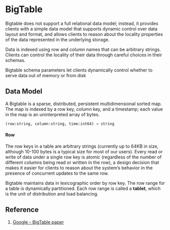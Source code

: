 # BigTable
Bigtable does not support a full relational data model; instead, it provides clients with a simple data model that supports dynamic control over data layout and format, and allows clients to reason about the locality properties of the data represented in the underlying storage.

Data is indexed using row and column names that can be arbitrary strings. Clients can control the locality of their data through careful choices in their schemas.

Bigtable schema parameters let clients dynamically control whether to serve data out of memory or from disk

## Data Model
A Bigtable is a sparse, distributed, persistent multidimensional sorted map. The map is indexed by a row key, column key, and a timestamp; each value in the map is an uninterpreted array of bytes.
```
(row:string, column:string, time:int64) → string
```

#### Row
The row keys in a table are arbitrary strings (currently up to 64KB in size, although 10-100 bytes is a typical size for most of our users). Every read or write of data under a single row key is atomic (regardless of the number of different columns being read or written in the row), a design decision that makes it easier for clients to reason about the system’s behavior in the presence of concurrent updates to the same row.

Bigtable maintains data in lexicographic order by row key. The row range for a table is dynamically partitioned. Each row range is called a **tablet**, which is the unit of distribution and load balancing.



## Reference
1. [Google - BigTable paper](https://www.read.seas.harvard.edu/~kohler/class/cs239-w08/chang06bigtable.pdf)
